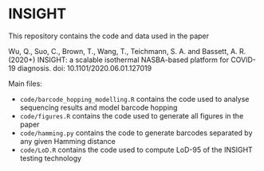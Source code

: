# INSIGHT
This repository contains the code and data used in the paper

Wu, Q., Suo, C., Brown, T., Wang, T., Teichmann, S. A. and Bassett, A. R. (2020+) INSIGHT: a scalable isothermal NASBA-based platform for COVID-19 diagnosis. doi: 10.1101/2020.06.01.127019

Main files:
* `code/barcode_hopping_modelling.R` contains the code used to analyse sequencing results and model barcode hopping
* `code/figures.R` contains the code used to generate all figures in the paper
* `code/hamming.py` contains the code to generate barcodes separated by any given Hamming distance
* `code/LoD.R` contains the code used to compute LoD-95 of the INSIGHT testing technology
